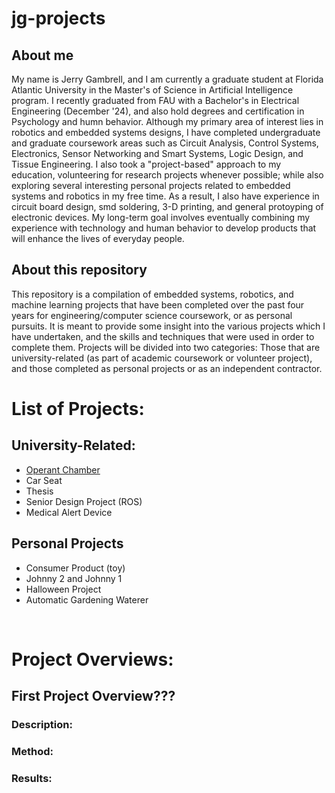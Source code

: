# jg-projects

## About me
My name is Jerry Gambrell, and I am currently a graduate student at Florida Atlantic University in the Master's of Science in Artificial Intelligence program. I recently graduated from FAU with a Bachelor's in Electrical Engineering (December '24), and also hold degrees and certification in Psychology and humn behavior. Although my primary area of interest lies in robotics and embedded systems designs, I have completed undergraduate and graduate coursework areas such as Circuit Analysis, Control Systems, Electronics, Sensor Networking and Smart Systems, Logic Design, and Tissue Engineering. I also took a "project-based" approach to my education, volunteering for research projects whenever possible; while also exploring several interesting personal projects related to embedded systems and robotics in my free time. As a result, I also have experience in circuit board design, smd soldering, 3-D printing, and general protoyping of electronic devices. My long-term goal involves eventually combining my experience with technology and human behavior to develop products that will enhance the lives of everyday people.

## About this repository
This repository is a compilation of embedded systems, robotics, and machine learning projects that have been completed over the past four years for engineering/computer science coursework, or as personal pursuits. It is meant to provide some insight into the various projects which I have undertaken, and the skills and techniques that were used in order to complete them. Projects will be divided into two categories: Those that are university-related (as part of academic coursework or volunteer project), and those completed as personal projects or as an independent contractor.
</br>


# List of Projects:

## University-Related:
- [Operant Chamber](#first-project-overview)
- Car Seat
- Thesis
- Senior Design Project (ROS)
- Medical Alert Device

## Personal Projects
- Consumer Product (toy)
- Johnny 2 and Johnny 1
- Halloween Project
- Automatic Gardening Waterer
</br>


# Project Overviews:

## First Project Overview???
### Description:
### Method:
### Results:

